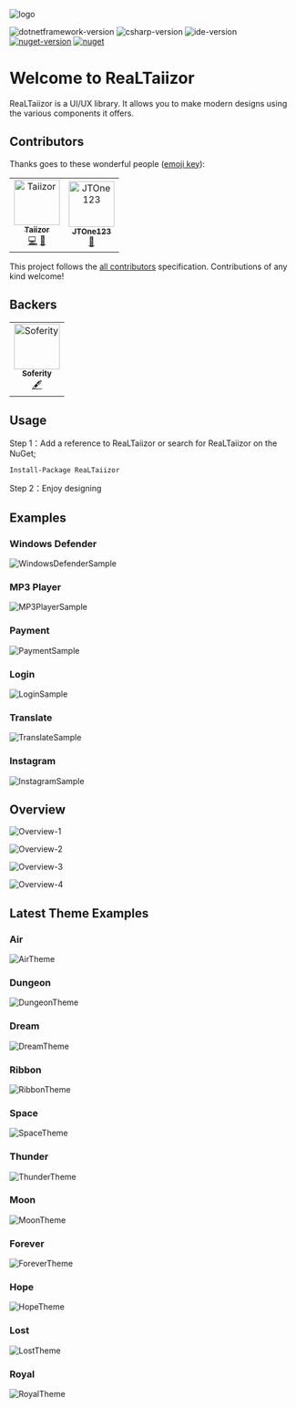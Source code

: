 ![logo](https://www.photo.herominyum.com/resimler/2020/05/18/O23O.png)

![dotnetframework-version](https://img.shields.io/badge/.NET%20Framework-%3E%3D4.0-blue)
![csharp-version](https://img.shields.io/badge/C%23-9.0-blue.svg)
![ide-version](https://img.shields.io/badge/IDE-vs2019-blue.svg)
[![nuget-version](https://img.shields.io/nuget/v/ReaLTaiizor.svg)](https://www.nuget.org/packages/ReaLTaiizor)
[![nuget](https://img.shields.io/nuget/dt/ReaLTaiizor)](https://www.nuget.org/packages/ReaLTaiizor)

# Welcome to ReaLTaiizor
ReaLTaiizor is a UI/UX library. It allows you to make modern designs using the various components it offers.

## Contributors

Thanks goes to these wonderful people ([emoji key](https://allcontributors.org/docs/en/emoji-key)):

<table>
  <tr>
    <td align="center">
		<a href="https://github.com/Taiizor">
			<img src="https://avatars3.githubusercontent.com/u/41683699?s=460&v=4" width="80px;" alt="Taiizor"/>
			<br/>
			<sub>
				<b>Taiizor</b>
			</sub>
		</a>
		<br/>
		<a href="https://github.com/Taiizor/ReaLTaiizor/commits?author=Taiizor" title="Code">💻</a>
		<a href="https://www.taiizor.com" title="Ideas & Planning, Feedback">🤔</a>
	</td>
    <td align="center">
		<a href="https://github.com/JTOne123">
			<img src="https://avatars2.githubusercontent.com/u/3457140?s=460&v=4" width="80px;" alt="JTOne123"/>
			<br/>
			<sub>
				<b>JTOne123</b>
			</sub>
		</a>
		<br/>
		<a href="https://github.com/Taiizor/ReaLTaiizor/commits?author=JTOne123" title="Reviewed Pull Requests">👀</a>
	</td>
  </tr>
</table>

This project follows the [all contributors](https://github.com/all-contributors/all-contributors) specification. Contributions of any kind welcome!

## Backers

<table>
  <tr>
    <td align="center">
		<a href="https://github.com/Soferity">
			<img src="https://avatars3.githubusercontent.com/u/63516515?s=200&v=4" width="80px;" alt="Soferity"/>
			<br/>
			<sub>
				<b>Soferity</b>
			</sub>
		</a>
		<br/>
		<a href="https://github.com/Soferity" target="_blank" title="Content">🖋</a>
	</td>
  </tr>
</table>

## Usage

Step 1：Add a reference to ReaLTaiizor or search for ReaLTaiizor on the NuGet;

```Install-Package ReaLTaiizor```

Step 2：Enjoy designing

## Examples

### Windows Defender

![WindowsDefenderSample](https://www.photo.herominyum.com/resimler/2020/07/26/1gv2.png)

### MP3 Player

![MP3PlayerSample](https://www.photo.herominyum.com/resimler/2020/07/26/1LqV.png)

### Payment

![PaymentSample](https://www.photo.herominyum.com/resimler/2020/07/26/1155.png)

### Login

![LoginSample](https://www.photo.herominyum.com/resimler/2020/07/26/12dS.png)

### Translate

![TranslateSample](https://www.photo.herominyum.com/resimler/2020/08/08/1UWO.png)

### Instagram

![InstagramSample](https://www.photo.herominyum.com/resimler/2020/07/28/182n.png)

## Overview

![Overview-1](https://www.photo.herominyum.com/resimler/2020/05/25/dhHS.png)

![Overview-2](https://www.photo.herominyum.com/resimler/2020/05/20/OAgj.png)

![Overview-3](https://www.photo.herominyum.com/resimler/2020/05/20/OERe.png)

![Overview-4](https://www.photo.herominyum.com/resimler/2020/05/20/OLU5.png)

## Latest Theme Examples

### Air

![AirTheme](https://www.photo.herominyum.com/resimler/2020/05/20/OaZy.png)

### Dungeon

![DungeonTheme](https://www.photo.herominyum.com/resimler/2020/05/20/OqyV.png)

### Dream

![DreamTheme](https://www.photo.herominyum.com/resimler/2020/05/20/Ot33.png)

### Ribbon

![RibbonTheme](https://www.photo.herominyum.com/resimler/2020/05/20/O4sN.png)

### Space

![SpaceTheme](https://www.photo.herominyum.com/resimler/2020/05/20/O7EW.png)

### Thunder

![ThunderTheme](https://www.photo.herominyum.com/resimler/2020/05/25/dMLF.png)

### Moon

![MoonTheme](https://www.photo.herominyum.com/resimler/2020/05/20/O6k1.png)

### Forever

![ForeverTheme](https://www.photo.herominyum.com/resimler/2020/05/21/OveM.png)

### Hope

![HopeTheme](https://www.photo.herominyum.com/resimler/2020/05/17/OXg9.png)

### Lost

![LostTheme](https://www.photo.herominyum.com/resimler/2020/05/17/OZ6c.png)

### Royal

![RoyalTheme](https://www.photo.herominyum.com/resimler/2020/05/18/OlZC.png)